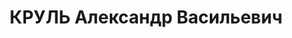 ---
title: КРУЛЬ Александр Васильевич
description: "1901, с. Бабіци (Польща), українець, із селян, освіта початкова\n Начальник\
  \ політвідділу 25-ї стрілецької дивізії, проживав: Полтавська обл. м. Полтава\n\
  \ Заарештований 06.10.1937 р.\n Верховним судом СРСР 05.10.1938 р. за ст.ст. 54-1,\
  \ 54-8, 54-11 КК УРСР засуджений до ВМП з конфіскацією майна.\n Розстріляний 6.10.1938\
  \ р. у м. Харків.\n Реабілітований Верховним Судом СРСР 21.12.1957 р."
---